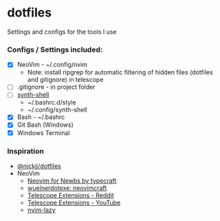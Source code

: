 # dotfiles
Settings and configs for the tools I use

### Configs / Settings included:
- [x] NeoVim - ~/.config/nvim
   - Note: install ripgrep for automatic filtering of hidden files (dotfiles and gitignore) in telescope 
- [ ] .gitignore - in project folder
- [ ] [synth-shell](https://github.com/andresgongora/synth-shell)
    * ~/.bashrc.d/style
    * ~/.config/synth-shell
- [x] Bash - ~/.bashrc
- [x] Git Bash (Windows)
- [x] Windows Terminal

### Inspiration
- [@nickjj/dotfiles](https://github.com/nickjj/dotfiles/)
- NeoVim
   - [Neovim for Newbs by typecraft](https://www.youtube.com/playlist?list=PLsz00TDipIffreIaUNk64KxTIkQaGguqn)
   - [wuelnerdotexe: neovimcraft](https://neovimcraft.com/plugin/wuelnerdotexe/nvim/)
   - [Telescope Extensions - Reddit](https://www.reddit.com/r/neovim/comments/1fwp13l/neovim_telescope_extensions/?tl=de)
   - [Telescope Extensions - YouTube](https://www.youtube.com/watch?v=3RJ05hj23Vg)
   - [nvim-lazy](https://github.com/slydragonn/nvim-lazy)
